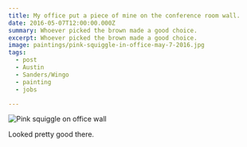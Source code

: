 ```yaml
---
title: My office put a piece of mine on the conference room wall.
date: 2016-05-07T12:00:00.000Z
summary: Whoever picked the brown made a good choice.
excerpt: Whoever picked the brown made a good choice.
image: paintings/pink-squiggle-in-office-may-7-2016.jpg
tags:
  - post 
  - Austin
  - Sanders/Wingo
  - painting
  - jobs

---
```


![Pink squiggle on office wall](/static/img/paintings/pink-squiggle-in-office-may-7-2016.jpg "Pink squiggle on office wall")

Looked pretty good there. 
